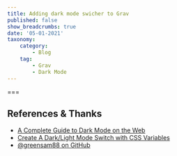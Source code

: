 ```yaml
---
title: Adding dark mode swicher to Grav
published: false
show_breadcrumbs: true
date: '05-01-2021'
taxonomy:
    category:
        - Blog
    tag:
        - Grav
        - Dark Mode
---
```



===


## References & Thanks
- [A Complete Guide to Dark Mode on the Web][1]
- [Create A Dark/Light Mode Switch with CSS Variables][2]
- [@greensam88 on GitHub][3]

[1]: https://css-tricks.com/a-complete-guide-to-dark-mode-on-the-web/
[2]: https://dev.to/ananyaneogi/create-a-dark-light-mode-switch-with-css-variables-34l8
[3]: https://github.com/getgrav/grav-theme-quark/issues/73#issuecomment-514934287
